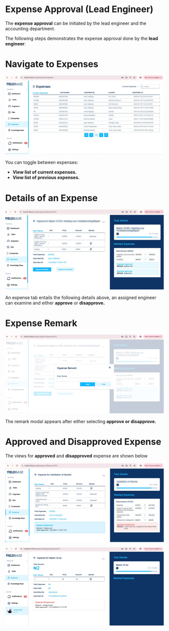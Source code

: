
# Expense Approval (Lead Engineer)

The **expense approval** can be initiated by the lead engineer and the accounting department.

The following steps demonstrates the expense approval done by the **lead engineer**:

# Navigate to Expenses
![expenses-front-tab](../tutorial-extras/img/id-exp1.png)

You can toggle between expenses:
- **View list of current expenses.**
- **View list of previous expenses.**

# Details of an Expense
![detail-of-expense](../tutorial-extras/img/id-exp2.png)

An expense tab entails the following details above, an assigned engineer can examine and either **approve** or **disapprove.**

# Expense Remark
![expense-remark](../tutorial-extras/img/id-exp3.png)

The remark modal appears after either selecting **approve or disapprove.**

# Approved and Disapproved Expense

The views for **approved** and **disapproved** expense are shown below

![approved-expense](../tutorial-extras/img/id-exp4.png)

![disapproved-expense](../tutorial-extras/img/id-exp5.png)








